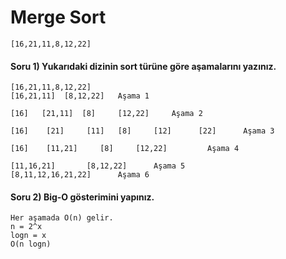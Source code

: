 # Merge Sort

```
[16,21,11,8,12,22]
```

#### Soru 1) Yukarıdaki dizinin sort türüne göre aşamalarını yazınız.

```
[16,21,11,8,12,22]
[16,21,11]  [8,12,22]	Aşama 1
                                     
[16]   [21,11]  [8]		[12,22]		Aşama 2
                               
[16] 	[21]     [11]   [8]	    [12]	  [22]		Aşama 3
                          
[16]  	[11,21]		[8]		[12,22]			Aşama 4
                          	   
[11,16,21]		 [8,12,22]		Aşama 5								
[8,11,12,16,21,22]		Aşama 6
```

#### Soru 2) Big-O gösterimini yapınız.

```
Her aşamada O(n) gelir.
n = 2^x
logn = x
O(n logn)
```